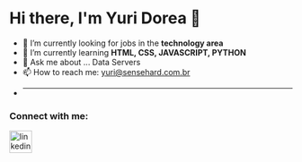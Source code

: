 # Hi there, I'm Yuri Dorea 👋

<!--
**suNshiNexe/suNshiNexe** is a ✨ _special_ ✨ repository because its `README.md` (this file) appears on your GitHub profile.

Here are some ideas to get you started:

###- 🔭 I’m currently working on ...
- 🌱 I’m currently learning ...
- 👯 I’m looking to collaborate on ...
- 🤔 I’m looking for help with ...
- 💬 Ask me about ...
- 📫 How to reach me: ...
- 😄 Pronouns: ...
- ⚡ Fun fact: ...
-->
<!-- SOBRE -->
- 🔭 I’m currently looking for jobs in the <b>technology area</b>
- 🌱 I’m currently learning <b>HTML, CSS, JAVASCRIPT, PYTHON</b>
- 💬 Ask me about ... Data Servers
- 📫 How to reach me: yuri@sensehard.com.br
- <hr>
<h3 align="left"> Connect with me: </h3>
<!-- LINKEDIN -->
<p align="left"><a href="https://www.linkedin.com/in/yuriviana/" target="_blank" ><img src="https://cdn.jsdelivr.net/gh/devicons/devicon/icons/linkedin/linkedin-original.svg"   alt="linkedin" width="40" height="40" /></a></p>
<!-- LINGUAGENS -->
